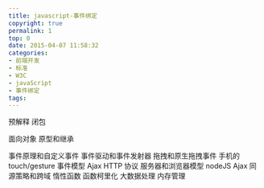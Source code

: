 ```yaml
---
title: javascript-事件绑定
copyright: true
permalink: 1
top: 0
date: 2015-04-07 11:58:32
categories:
- 前端开发
- 标准
- W3C
- javaScript
- 事件绑定
tags:
---
```


预解释
闭包

面向对象
原型和继承

事件原理和自定义事件
事件驱动和事件发射器
拖拽和原生拖拽事件
手机的 touch/gesture 事件模型
Ajax
HTTP 协议
服务器和浏览器模型
nodeJS
Ajax 同源策略和跨域
惰性函数
函数柯里化
大数据处理
内存管理
